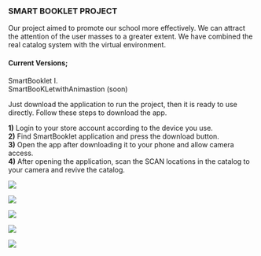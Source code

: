 


### **SMART BOOKLET PROJECT**

Our project aimed to promote our school more effectively. We can attract the attention of the user masses to a greater extent. We have combined the real catalog system with the virtual environment.

#### **Current Versions;**

SmartBooklet I.<br>
SmartBooKLetwithAnimastion (soon)<br>

Just download the application to run the project, then it is ready to use directly. Follow these steps to download the app.

**1)** Login to your store account according to the device you use.<br>
**2)** Find SmartBooklet application and press the download button.<br>
**3)** Open the app after downloading it to your phone and allow camera access.<br>
**4)** After opening the application, scan the SCAN locations in the catalog to your camera and revive the catalog.<br>


![](https://user-images.githubusercontent.com/49069817/80519988-800fbe00-8991-11ea-9380-087a73303186.jpeg)<br>


![](https://user-images.githubusercontent.com/49069817/80520181-b77e6a80-8991-11ea-9e81-57ec62159455.jpeg)<br>

![](https://user-images.githubusercontent.com/49069817/80520399-0c21e580-8992-11ea-8c1c-66324f548419.jpeg)<br>

![](https://user-images.githubusercontent.com/49069817/80517680-1b069900-898e-11ea-8f1b-53c29b7a6a5f.png)<br>


![](https://user-images.githubusercontent.com/49069817/80517488-d5e26700-898d-11ea-9a3b-ab4fbd0059ea.png)<br>


